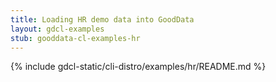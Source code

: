 ```yaml
---
title: Loading HR demo data into GoodData
layout: gdcl-examples
stub: gooddata-cl-examples-hr
---
```


{% include gdcl-static/cli-distro/examples/hr/README.md %}